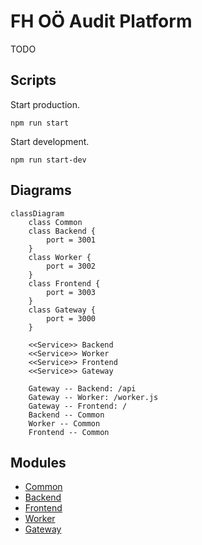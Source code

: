 # FH OÖ Audit Platform

TODO

## Scripts

Start production.

```
npm run start
```

Start development.

```
npm run start-dev
```

## Diagrams

```mermaid
classDiagram
    class Common
    class Backend {
        port = 3001
    }
    class Worker {
        port = 3002
    }
    class Frontend {
        port = 3003
    }
    class Gateway {
        port = 3000
    }
    
    <<Service>> Backend
    <<Service>> Worker
    <<Service>> Frontend
    <<Service>> Gateway

    Gateway -- Backend: /api
    Gateway -- Worker: /worker.js
    Gateway -- Frontend: /
    Backend -- Common
    Worker -- Common
    Frontend -- Common
```

## Modules

* [Common](./common)
* [Backend](./backend)
* [Frontend](./frontend)
* [Worker](./worker)
* [Gateway](./gateway)